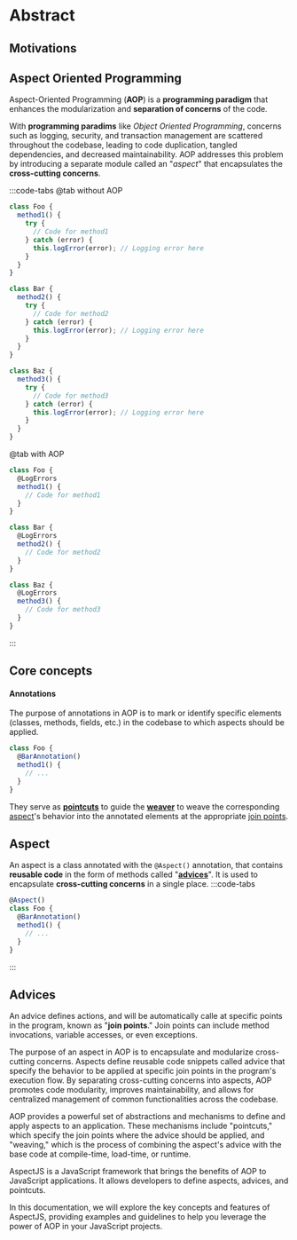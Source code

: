 # Abstract

## Motivations

## Aspect Oriented Programming

Aspect-Oriented Programming (**AOP**) is a **programming paradigm** that enhances the modularization and **separation of concerns** of the code.

With **programming paradims** like _Object Oriented Programming_, concerns such as logging, security, and transaction management are scattered throughout the codebase, leading to code duplication, tangled dependencies, and decreased maintainability. AOP addresses this problem by introducing a separate module called an "_aspect_" that encapsulates the **cross-cutting concerns**.

:::code-tabs
@tab without AOP

```js
class Foo {
  method1() {
    try {
      // Code for method1
    } catch (error) {
      this.logError(error); // Logging error here
    }
  }
}

class Bar {
  method2() {
    try {
      // Code for method2
    } catch (error) {
      this.logError(error); // Logging error here
    }
  }
}

class Baz {
  method3() {
    try {
      // Code for method3
    } catch (error) {
      this.logError(error); // Logging error here
    }
  }
}
```

@tab with AOP

```js
class Foo {
  @LogErrors
  method1() {
    // Code for method1
  }
}

class Bar {
  @LogErrors
  method2() {
    // Code for method2
  }
}

class Baz {
  @LogErrors
  method3() {
    // Code for method3
  }
}
```

:::

## Core concepts

#### <i class="fa fa-at"></i> Annotations

The purpose of annotations in AOP is to mark or identify specific elements (classes, methods, fields, etc.) in the codebase to which aspects should be applied.

```js
class Foo {
  @BarAnnotation()
  method1() {
    // ...
  }
}
```

They serve as [**pointcuts**](#pointcut) to guide the [**weaver**](#weaver) to weave the corresponding [aspect](#aspect)'s behavior into the annotated elements at the appropriate [join points](#join-point).

## <i class="fa fa-cube"></i> Aspect

An aspect is a class annotated with the `@Aspect()` annotation, that contains **reusable code** in the form of methods called "[**advices**](#advices)". It is used to encapsulate **cross-cutting concerns** in a single place.
:::code-tabs

```js
@Aspect()
class Foo {
  @BarAnnotation()
  method1() {
    // ...
  }
}
```

:::

## <i class="fa fa-cubes"></i> Advices

An advice defines actions, and will be automatically calle at specific points in the program, known as "**join points**." Join points can include method invocations, variable accesses, or even exceptions.

The purpose of an aspect in AOP is to encapsulate and modularize cross-cutting concerns. Aspects define reusable code snippets called advice that specify the behavior to be applied at specific join points in the program's execution flow. By separating cross-cutting concerns into aspects, AOP promotes code modularity, improves maintainability, and allows for centralized management of common functionalities across the codebase.

AOP provides a powerful set of abstractions and mechanisms to define and apply aspects to an application. These mechanisms include "pointcuts," which specify the join points where the advice should be applied, and "weaving," which is the process of combining the aspect's advice with the base code at compile-time, load-time, or runtime.

AspectJS is a JavaScript framework that brings the benefits of AOP to JavaScript applications. It allows developers to define aspects, advices, and pointcuts.

In this documentation, we will explore the key concepts and features of AspectJS, providing examples and guidelines to help you leverage the power of AOP in your JavaScript projects.
